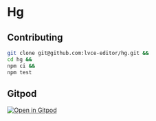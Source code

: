 # Hg

## Contributing

```sh
git clone git@github.com:lvce-editor/hg.git &&
cd hg &&
npm ci &&
npm test
```

## Gitpod

[![Open in Gitpod](https://gitpod.io/button/open-in-gitpod.svg)](https://gitpod.io/#https://github.com/lvce-editor/hg)
